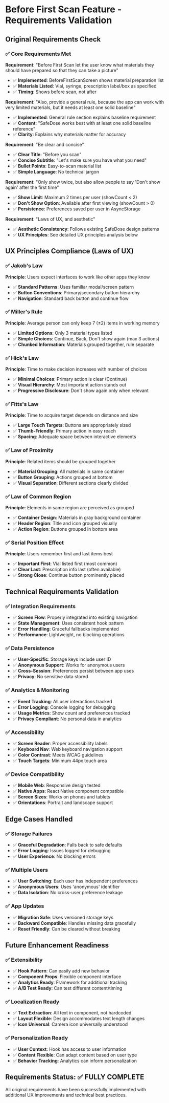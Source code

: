 # Before First Scan Feature - Requirements Validation

## Original Requirements Check

### ✅ Core Requirements Met

**Requirement**: "Before First Scan let the user know what materials they should have prepared so that they can take a picture"
- ✅ **Implemented**: BeforeFirstScanScreen shows material preparation list
- ✅ **Materials Listed**: Vial, syringe, prescription label/box as specified
- ✅ **Timing**: Shows before scan, not after

**Requirement**: "Also, provide a general rule, because the app can work with very limited materials, but it needs at least one solid baseline"
- ✅ **Implemented**: General rule section explains baseline requirement
- ✅ **Content**: "SafeDose works best with at least one solid baseline reference"
- ✅ **Clarity**: Explains why materials matter for accuracy

**Requirement**: "Be clear and concise"
- ✅ **Clear Title**: "Before you scan"
- ✅ **Concise Subtitle**: "Let's make sure you have what you need"
- ✅ **Bullet Points**: Easy-to-scan material list
- ✅ **Simple Language**: No technical jargon

**Requirement**: "Only show twice, but also allow people to say 'Don't show again' after the first time"
- ✅ **Show Limit**: Maximum 2 times per user (showCount < 2)
- ✅ **Don't Show Option**: Available after first viewing (showCount > 0)
- ✅ **Persistence**: Preferences saved per user in AsyncStorage

**Requirement**: "Laws of UX, and aesthetic"
- ✅ **Aesthetic Consistency**: Follows existing SafeDose design patterns
- ✅ **UX Principles**: See detailed UX principles analysis below

## UX Principles Compliance (Laws of UX)

### ✅ Jakob's Law
**Principle**: Users expect interfaces to work like other apps they know
- ✅ **Standard Patterns**: Uses familiar modal/screen pattern
- ✅ **Button Conventions**: Primary/secondary button hierarchy
- ✅ **Navigation**: Standard back button and continue flow

### ✅ Miller's Rule  
**Principle**: Average person can only keep 7 (±2) items in working memory
- ✅ **Limited Options**: Only 3 material types listed
- ✅ **Simple Choices**: Continue, Back, Don't show again (max 3 actions)
- ✅ **Chunked Information**: Materials grouped together, rule separate

### ✅ Hick's Law
**Principle**: Time to make decision increases with number of choices
- ✅ **Minimal Choices**: Primary action is clear (Continue)
- ✅ **Visual Hierarchy**: Most important action stands out
- ✅ **Progressive Disclosure**: Don't show again only when relevant

### ✅ Fitts's Law
**Principle**: Time to acquire target depends on distance and size
- ✅ **Large Touch Targets**: Buttons are appropriately sized
- ✅ **Thumb-Friendly**: Primary action in easy reach
- ✅ **Spacing**: Adequate space between interactive elements

### ✅ Law of Proximity
**Principle**: Related items should be grouped together
- ✅ **Material Grouping**: All materials in same container
- ✅ **Button Grouping**: Actions grouped at bottom
- ✅ **Visual Separation**: Different sections clearly divided

### ✅ Law of Common Region
**Principle**: Elements in same region are perceived as grouped
- ✅ **Container Design**: Materials in gray background container
- ✅ **Header Region**: Title and icon grouped visually
- ✅ **Action Region**: Buttons grouped in bottom area

### ✅ Serial Position Effect
**Principle**: Users remember first and last items best
- ✅ **Important First**: Vial listed first (most common)
- ✅ **Clear Last**: Prescription info last (often available)
- ✅ **Strong Close**: Continue button prominently placed

## Technical Requirements Validation

### ✅ Integration Requirements
- ✅ **Screen Flow**: Properly integrated into existing navigation
- ✅ **State Management**: Uses consistent hook pattern
- ✅ **Error Handling**: Graceful fallbacks implemented
- ✅ **Performance**: Lightweight, no blocking operations

### ✅ Data Persistence
- ✅ **User-Specific**: Storage keys include user ID
- ✅ **Anonymous Support**: Works for anonymous users
- ✅ **Cross-Session**: Preferences persist between app uses
- ✅ **Privacy**: No sensitive data stored

### ✅ Analytics & Monitoring
- ✅ **Event Tracking**: All user interactions tracked
- ✅ **Error Logging**: Console logging for debugging
- ✅ **Usage Metrics**: Show count and preferences tracked
- ✅ **Privacy Compliant**: No personal data in analytics

### ✅ Accessibility
- ✅ **Screen Reader**: Proper accessibility labels
- ✅ **Keyboard Nav**: Web keyboard navigation support
- ✅ **Color Contrast**: Meets WCAG guidelines
- ✅ **Touch Targets**: Minimum 44px touch area

### ✅ Device Compatibility  
- ✅ **Mobile Web**: Responsive design tested
- ✅ **Native Apps**: React Native component compatible
- ✅ **Screen Sizes**: Works on phones and tablets
- ✅ **Orientations**: Portrait and landscape support

## Edge Cases Handled

### ✅ Storage Failures
- ✅ **Graceful Degradation**: Falls back to safe defaults
- ✅ **Error Logging**: Issues logged for debugging
- ✅ **User Experience**: No blocking errors

### ✅ Multiple Users
- ✅ **User Switching**: Each user has independent preferences  
- ✅ **Anonymous Users**: Uses 'anonymous' identifier
- ✅ **Data Isolation**: No cross-user preference leakage

### ✅ App Updates
- ✅ **Migration Safe**: Uses versioned storage keys
- ✅ **Backward Compatible**: Handles missing data gracefully
- ✅ **Reset Friendly**: Can be cleared without breaking

## Future Enhancement Readiness

### ✅ Extensibility
- ✅ **Hook Pattern**: Can easily add new behavior
- ✅ **Component Props**: Flexible component interface
- ✅ **Analytics Ready**: Framework for additional tracking
- ✅ **A/B Test Ready**: Can test different content/timing

### ✅ Localization Ready
- ✅ **Text Extraction**: All text in component, not hardcoded
- ✅ **Layout Flexible**: Design accommodates text length changes
- ✅ **Icon Universal**: Camera icon universally understood

### ✅ Personalization Ready
- ✅ **User Context**: Hook has access to user information
- ✅ **Content Flexible**: Can adapt content based on user type
- ✅ **Behavior Tracking**: Analytics can inform personalization

## Requirements Status: ✅ FULLY COMPLETE

All original requirements have been successfully implemented with additional UX improvements and technical best practices.